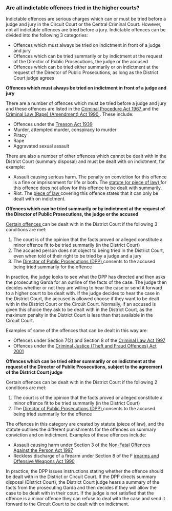 ###  Are all indictable offences tried in the higher courts?

Indictable offences are serious charges which can or must be tried before a
judge and jury in the Circuit Court or the Central Criminal Court. However,
not all indictable offences are tried before a jury. Indictable offences can
be divided into the following 3 categories:

  * Offences which must always be tried on indictment in front of a judge and jury 
  * Offences which can be tried summarily or by indictment at the request of the Director of Public Prosecutions, the judge or the accused 
  * Offences which can be tried either summarily or on indictment at the request of the Director of Public Prosecutions, as long as the District Court judge agrees 

**Offences which must always be tried on indictment in front of a judge and
jury**

There are a number of offences which must be tried before a judge and jury and
these offences are listed in the [ Criminal Procedure Act 1967
](http://www.irishstatutebook.ie/1967/en/act/pub/0012/index.html) and the [
Criminal Law (Rape) (Amendment) Act 1990
](http://www.irishstatutebook.ie/1990/en/act/pub/0032/index.html) . These
include:

  * Offences under the [ Treason Act 1939 ](http://www.irishstatutebook.ie/1939/en/act/pub/0010/index.html)
  * Murder, attempted murder, conspiracy to murder 
  * Piracy 
  * Rape 
  * Aggravated sexual assault 

There are also a number of other offences which cannot be dealt with in the
District Court (summary disposal) and must be dealt with on indictment, for
example:

  * Assault causing serious harm. The penalty on conviction for this offence is a fine or imprisonment for life or both. The [ statute (or piece of law) ](http://www.irishstatutebook.ie/1997/en/act/pub/0026/sec0004.html#zza26y1997s4) for this offence does not allow for this offence to be dealt with summarily. 
  * Riot. The [ piece of law ](http://www.irishstatutebook.ie/1994/en/act/pub/0002/sec0014.html#zza2y1994s14) covering this offence states that it can only be dealt with on indictment. 

**Offences which can be tried summarily or by indictment at the request of the
Director of Public Prosecutions, the judge or the accused**

[ Certain offences
](http://www.irishstatutebook.ie/eli/1951/act/2/schedule/1/enacted/en/html#sched1)
can be dealt with in the District Court if the following 3 conditions are met:

  1. The court is of the opinion that the facts proved or alleged constitute a minor offence fit to be tried summarily (in the District Court) 
  2. The accused person does not object to being tried in the District Court, even when told of their right to be tried by a judge and a jury 
  3. The [ Director of Public Prosecutions (DPP) ](http://www.dppireland.ie/) consents to the accused being tried summarily for the offence 

In practice, the judge looks to see what the DPP has directed and then asks
the prosecuting Garda for an outline of the facts of the case. The judge then
decides whether or not they are willing to hear the case or send it forward to
a higher court to be dealt with. If the judge decides to hear the case in the
District Court, the accused is allowed choose if they want to be dealt with in
the District Court or the Circuit Court. Normally, if an accused is given this
choice they ask to be dealt with in the District Court, as the maximum penalty
in the District Court is less than that available in the Circuit Court.

Examples of some of the offences that can be dealt in this way are:

  * Offences under Section 7(2) and Section 8 of the [ Criminal Law Act 1997 ](http://www.irishstatutebook.ie/1997/en/act/pub/0014/index.html)
  * Offences under the [ Criminal Justice (Theft and Fraud Offences) Act 2001 ](http://www.irishstatutebook.ie/eli/2001/act/50/enacted/en/html)

**Offences which can be tried either summarily or on indictment at the request
of the Director of Public Prosecutions, subject to the agreement of the
District Court judge**

Certain offences can be dealt with in the District Court if the following 2
conditions are met:

  1. The court is of the opinion that the facts proved or alleged constitute a minor offence fit to be tried summarily (in the District Court) 
  2. The [ Director of Public Prosecutions (DPP) ](https://www.dppireland.ie/) consents to the accused being tried summarily for the offence 

The offences in this category are created by statute (piece of law), and the
statute outlines the different punishments for the offences on summary
conviction and on indictment. Examples of these offences include:

  * Assault causing harm under Section 3 of the [ Non-Fatal Offences Against the Person Act 1997 ](http://www.irishstatutebook.ie/eli/1997/act/26/enacted/en/html)
  * Reckless discharge of a firearm under Section 8 of the F [ irearms and Offensive Weapons Act 1990 ](http://www.irishstatutebook.ie/eli/1990/act/12/enacted/en/html)

In practice, the DPP issues instructions stating whether the offence should be
dealt with in the District or Circuit Court. If the DPP directs summary
disposal (District Court), the District Court judge hears a summary of the
facts from the prosecuting Garda and then decides if they will allow the case
to be dealt with in their court. If the judge is not satisfied that the
offence is a minor offence they can refuse to deal with the case and send it
forward to the Circuit Court to be dealt with on indictment.
